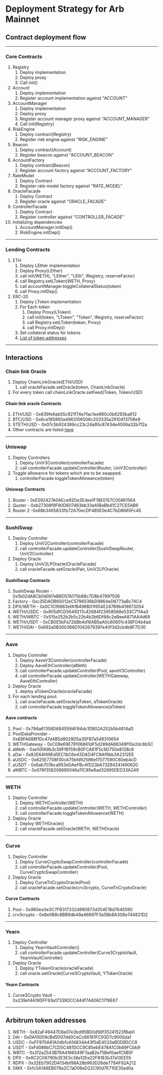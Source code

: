 # Deployment Strategy for Arb Mainnet

## Contract deployment flow

---

### Core Contracts

1. Registry
   1. Deploy implementation
   2. Deploy proxy
   3. Call init()
2. Account
   1. Deploy implementation
   2. Register account implementation against "ACCOUNT"
3. AccountManager
   1. Deploy implementation
   2. Deploy proxy
   3. Register account manager proxy against "ACCOUNT_MANAGER"
   4. Call init(Registry)
4. RiskEngine
   1. Deploy contract(Registry)
   2. Register risk engine against "RISK_ENGINE"
5. Beacon
   1. Deploy contract(Account)
   2. Register beacon against "ACCOUNT_BEACON"
6. AccountFactory
   1. Deploy contract(Beacon)
   2. Register account factory against "ACCOUNT_FACTORY"
7. RateModel
   1. Deploy Contract
   2. Register rate model factory against "RATE_MODEL"
8. OracleFacade
   1. Deploy Contract
   2. Register oracle against "ORACLE_FACADE"
9. ControllerFacade
   1. Deploy Contract
   2. Register controller against "CONTROLLER_FACADE"
10. Initializing dependencies
    1. AccountManager.initDep()
    2. RiskEngine.initDep()

---

### Lending Contracts

1. ETH
   1. Deploy LEther implementation
   2. Deploy Proxy(LEther)
   3. call init(WETH), "LEther", "LEth", IRegistry, reserveFactor)
   4. call Registry.setLToken(WETH, Proxy)
   5. call accountManager.toggleCollateralStatus(token)
   6. call Proxy.initDep()
2. ERC-20
   1. Deploy LToken implementation
   2. For Each token
      1. Deploy Proxy(LToken)
      2. call init(token, "LToken", "Token", IRegistry, reserveFactor)
      3. call Registry.setLToken(token, Proxy)
      4. call Proxy.initDep()
   3. Set collateral status for tokens
   4. [List of token addresses](deployment_strat_arbi.md/#arbitrum-token-addresses)

---

## Interactions

### Chain link Oracle

1. Deploy ChainLinkOracle(ETH/USD)
    1. call oracleFacade.setOracle(token, ChainLinkOracle)
2. For every token call chainLinkOracle.setFeed(Token, Token/USD)

#### Chain link oracle Contracts

1. ETH/USD - 0x639fe6ab55c921f74e7fac1ee960c0b6293ba612
2. BTC/USD - 0x6ce185860a4963106506c203335a2910413708e9
3. STETH/USD - 0x07c5b924399cc23c24a95c8743de4006a32b7f2a
4. Other contracts are listed [here](https://data.chain.link/arbitrum/mainnet/crypto-usd)

---

### Uniswap

1. Deploy Controllers
   1. Deploy UniV3Controller(controllerFacade)
   2. call controllerFacade.updateController(Router, UniV3Controller)
2. Toggle allowance for tokens which are to be swapped.
   1. controllerFacade.toggleTokenAllowance(token)

#### Uniswap Contracts

1. Router - 0xE592427A0AEce92De3Edee1F18E0157C05861564
2. Quoter - 0xb27308f9F90D607463bb33eA1BeBb41C27CE5AB6
3. Router 2 -0x68b3465833fb72A70ecDF485E0e4C7bD8665Fc45

---

### SushiSwap

1. Deploy Controller
   1. Deploy UniV2Controller(controllerFacade)
   2. call controllerFacade.updateController(SushiSwapRouter, UniV2Controller)
2. Deploy Oracle
   1. Deploy UniV2LPOracle(OracleFacade)
   2. call oracleFacade.setOracle(Pair, UniV2LPOracle)

#### SushiSwap Contracts

1. SushiSwap Router - 0x1b02dA8Cb0d097eB8D57A175b88c7D8b47997506
2. Factory - 0xc35DADB65012eC5796536bD9864eD8773aBc74C4
3. DPX/WETH - 0x0C1Cf6883efA1B496B01f654E247B9b419873054
4. WETH/USDC - 0x905dfCD5649217c42684f23958568e533C711Aa3
5. WETH/WBTC - 0x515e252b2b5c22b4b2b6Df66c2eBeeA871AA4d69
6. WETH/USDT - 0xCB0E5bFa72bBb4d16AB5aA0c60601c438F04b4ad
7. WETH/DAI - 0x692a0B300366D1042679397e40f3d2cb4b8F7D30

---

### Aave

1. Deploy Controller
   1. Deploy AaveV3Controller(controllerFacade)
   2. Deploy AaveEthController(aWeth)
   3. call controllerFacade.updateController(Pool, aaveV3Controller)
   4. call controllerFacade.updateController(WETHGateway, AaveEthController)
2. Deploy Oracle
   1. deploy aTokenOracle(oracleFacade)
3. For each lending pool:
   1. call oracleFacade.setOracle(aToken, aTokenOracle)
   2. call controllerFacade.toggleTokenAllowance(aToken)

#### Aave contracts

1. Pool - 0x794a61358D6845594F94dc1DB02A252b5b4814aD
2. PoolDataProvider - 0x69FA688f1Dc47d4B5d8029D5a35FB7a548310654
3. WETHGateway - 0xC09e69E79106861dF5d289dA88349f10e2dc6b5C
4. aWeth - 0xe50fA9b3c56FfB159cB0FCA61F5c9D750e8128c8
5. aDai - 0x82E64f49Ed5EC1bC6e43DAD4FC8Af9bb3A2312EE
6. aUSDC - 0x625E7708f30cA75bfd92586e17077590C60eb4cD
7. aUSDT - 0x6ab707Aca953eDAeFBc4fD23bA73294241490620
8. aWBTC - 0x078f358208685046a11C85e8ad32895DED33A249

---

### WETH

1. Deploy Controller
   1. Deploy WETHController(WETH)
   2. call controllerFacade.updateController(WETH, WETHController)
   3. call controllerFacade.toggleTokenAllowance(WETH)
2. Deploy Oracle
   1. Deploy WETHOracle()
   2. call oracleFacade.setOracle(WETH, WETHOracle)

---

### Curve

1. Deploy Controller
   1. Deploy CurveCryptoSwapController(controllerFacade)
   2. call controllerFacade.updateController(Pool, CurveCryptoSwapController)
2. Deploy Oracle
   1. Deploy CurveTriCryptoOracle(Pool)
   2. call oracleFacade.setOracle(crv3crypto, CurveTriCryptoOracle)

#### Curve Contracts

1. Pool - 0x960ea3e3C7FB317332d990873d354E18d7645590
2. crv3crypto - 0x8e0B8c8BB9db49a46697F3a5Bb8A308e744821D2

---

### Yearn

1. Deploy Controller
   1. Deploy YearnVaultController()
   2. call controllerFacade.updateController(Curve3CryptoVault, YearnVaultController)
2. Deploy Oracle
   1. Deploy YTokenOracle(oracleFacade)
   2. call oracle.setOracle(Curve3CryptoVault, YTokenOracle)

#### Yearn Contracts

1. Curve3Crypto Vault - 0x239e14A19DFF93a17339DCC444f74406C17f8E67

---

## Arbitrum token addresses

1. WETH - 0x82aF49447D8a07e3bd95BD0d56f35241523fBab1
2. DAI - 0xDA10009cBd5D07dd0CeCc66161FC93D7c9000da1
3. USDC - 0xFF970A61A04b1cA14834A43f5dE4533eBDDB5CC8
4. USDT - 0xFd086bC7CD5C481DCC9C85ebE478A1C0b69FCbb9
5. WBTC - 0x2f2a2543B76A4166549F7aaB2e75Bef0aefC5B0f
6. DPX - 0x6C2C06790b3E3E3c38e12Ee22F8183b37a13EE55
7. RDPX - 0x32Eb7902D4134bf98A28b963D26de779AF92A212
8. GMX - 0xfc5A1A6EB076a2C7aD06eD22C90d7E710E35ad0a

